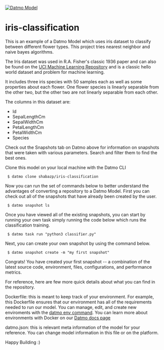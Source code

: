 [![Datmo Model](https://datmo.com/shabazp/iris-classification/badge.svg)](https://datmo.com/shabazp/iris-classification)

# iris-classification

This is an example of a Datmo Model which uses iris dataset to classify between different flower types. This project tries nearest neighbor and naive bayes algorithms. 

The Iris dataset was used in R.A. Fisher's classic 1936 paper and can also be found on the [UCI Machine Learning Repository][1] and is a classic hello world dataset and problem for machine learning. 

It includes three iris species with 50 samples each as well as some properties about each flower. One flower species is linearly separable from the other two, but the other two are not linearly separable from each other.

The columns in this dataset are:

 - Id
 - SepalLengthCm
 - SepalWidthCm
 - PetalLengthCm
 - PetalWidthCm
 - Species

  [1]: http://archive.ics.uci.edu/ml/

Check out the Snapshots tab on Datmo above for information on snapshots that were taken with various parameters. Search and filter them to find the best ones.

Clone this model on your local machine with the Datmo CLI

     $ datmo clone shabazp/iris-classification

Now you can run the set of commands below to better understand the advantages of converting a repository to a Datmo Model. First you can check out all of the snapshots that have already been created by the user.

     $ datmo snapshot ls 

Once you have viewed all of the existing snapshots, you can start by running your own task simply running the code below which runs the classification training. 

     $ datmo task run "python3 classifier.py"
     
Next, you can create your own snapshot by using the command below. 

     $ datmo snapshot create -m "my first snapshot"

Congrats! You have created your first snapshot -- a combination of the latest source code, environment, files, configurations, and performance metrics. 

For reference, here are few more quick details about what you can find in the repository.

Dockerfile: this is meant to keep track of your environment. For example, this Dockerfile ensures that our environment has all of the requirements needed to run our model. You can manage, edit, and create new enviroments with the [datmo env command](https://docs.datmo.com/commands/environment.html).  You can learn more about environments with Docker on our [Datmo docs page](https://docs.datmo.com/guides/creating-your-environment.html)

datmo.json: this is relevant meta information of the model for your reference. You can change model information in this file or on the platform. 

Happy Building :)
